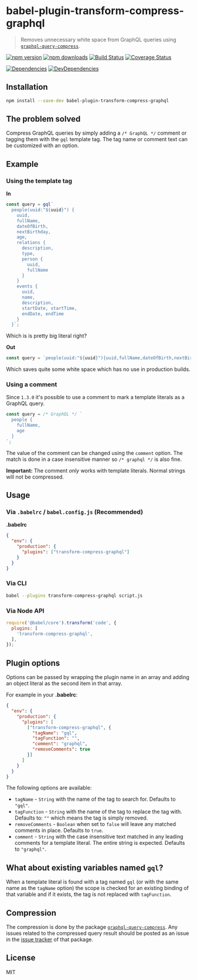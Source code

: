 # babel-plugin-transform-compress-graphql

> Removes unnecessary white space from GraphQL queries using
[`graphql-query-compress`](https://www.npmjs.com/package/graphql-query-compress).

[![npm version](https://img.shields.io/npm/v/babel-plugin-transform-compress-graphql.svg)](https://www.npmjs.com/package/babel-plugin-transform-compress-graphql)
[![npm downloads](https://img.shields.io/npm/dm/babel-plugin-transform-compress-graphql.svg)](https://www.npmjs.com/package/babel-plugin-transform-compress-graphql)
[![Build Status](https://travis-ci.org/frontendr/babel-plugin-transform-compress-graphql.svg?branch=master)](https://travis-ci.org/frontendr/babel-plugin-transform-compress-graphql)
[![Coverage Status](https://coveralls.io/repos/github/frontendr/babel-plugin-transform-compress-graphql/badge.svg?branch=develop)](https://coveralls.io/github/frontendr/babel-plugin-transform-compress-graphql?branch=develop)

[![Dependencies](https://img.shields.io/david/frontendr/babel-plugin-transform-compress-graphql.svg)](https://david-dm.org/frontendr/babel-plugin-transform-compress-graphql)
[![DevDependencies](https://img.shields.io/david/dev/frontendr/babel-plugin-transform-compress-graphql.svg)](https://david-dm.org/frontendr/babel-plugin-transform-compress-graphql?type=dev)

## Installation

```sh
npm install --save-dev babel-plugin-transform-compress-graphql
```

## The problem solved

Compress GraphQL queries by simply adding a `/* GraphQL */` comment or tagging them with
the `gql` template tag. The tag name or comment text can be customized with an option.

## Example

### Using the template tag

**In**
```js
const query = gql`
  people(uuid:"${uuid}") {
    uuid,
    fullName,
    dateOfBirth,
    nextBirthday,
    age,
    relations {
      description,
      type,
      person {
        uuid,
        fullName
      }
    }
    events {
      uuid,
      name,
      description,
      startDate, startTime,
      endDate, endTime
    }
  }`;
```

Which is is pretty big literal right?

**Out**
```js
const query = `people(uuid:"${uuid}"){uuid,fullName,dateOfBirth,nextBirthday,age,relations{description,type,person{uuid,fullName}}events{uuid,name,description,startDate,startTime,endDate,endTime}}`;
```

Which saves quite some white space which has no use in production builds.

### Using a comment

Since `1.3.0` it's possible to use a comment to mark a template literals as a GraphQL query.

```js
const query = /* GraphQL */ `
  people {
    fullName,
    age
  }
`;
```

The value of the comment can be changed using the `comment` option. The match is done
in a case insensitive manner so `/* graphql */` is also fine.

**Important:** The comment *only* works with template literals. Normal strings will not
be compressed.

## Usage

### Via `.babelrc` / `babel.config.js` (Recommended)

**.babelrc**

```json
{
  "env": {
    "production": {
      "plugins": ["transform-compress-graphql"]
    }
  }
}
```

### Via CLI

```sh
babel --plugins transform-compress-graphql script.js
```

### Via Node API

```js
require('@babel/core').transform('code', {
  plugins: [
    'transform-compress-graphql',
  ],
});
```

## Plugin options

Options can be passed by wrapping the plugin name in an array and adding an
object literal as the second item in that array.

For example in your **.babelrc**:

```json
{
  "env": {
    "production": {
      "plugins": [
        ["transform-compress-graphql", {
          "tagName": "gql",
          "tagFunction": "",
          "comment": "graphql",
          "removeComments": true
        }]
      ]
    }
  }
}
```

The following options are available:

- `tagName` - `String` with the name of the tag to search for. Defaults
  to `"gql"`.
- `tagFunction` - `String` with the name of the tag to replace the tag with.
  Defaults to: `""` which means the tag is simply removed.
- `removeComments` - `Boolean` when set to `false` will leave any matched comments in
  place. Defaults to `true`.
- `comment` - `String` with the case insensitive text matched in any leading comments
  for a template literal. The entire string is expected. Defaults to `"graphql"`. 

## What about existing variables named `gql`?

When a template literal is found with a tag named `gql` (or with the same name
as the `tagName` option) the scope is checked for an existing binding of that
variable and if it exists, the tag is not replaced with `tagFunction`.

## Compression

The compression is done by the package [`graphql-query-compress`](https://www.npmjs.com/package/graphql-query-compress).
Any issues related to the compressed query result should be posted as an issue
in the [issue tracker](https://github.com/rse/graphql-query-compress/issues) of
that package.

## License

MIT
